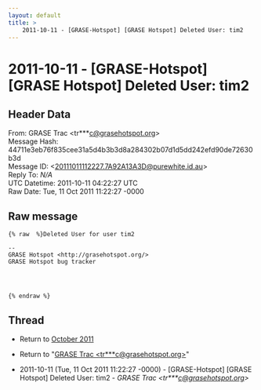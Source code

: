 ```yaml
---
layout: default
title: >
    2011-10-11 - [GRASE-Hotspot] [GRASE Hotspot] Deleted User: tim2
---
```


# 2011-10-11 - [GRASE-Hotspot] [GRASE Hotspot] Deleted User: tim2

## Header Data

From: GRASE Trac \<tr***c@grasehotspot.org\><br>
Message Hash: 44711e3eb76f835cee31a5d4b3b3d8a284302b07d1d5dd242efd90de72630b3d<br>
Message ID: \<20111011112227.7A92A13A3D@purewhite.id.au\><br>
Reply To: _N/A_<br>
UTC Datetime: 2011-10-11 04:22:27 UTC<br>
Raw Date: Tue, 11 Oct 2011 11:22:27 -0000<br>

## Raw message

```
{% raw  %}Deleted User for user tim2

--
GRASE Hotspot <http://grasehotspot.org/>
GRASE Hotspot bug tracker




{% endraw %}
```

## Thread

+ Return to [October 2011](/archive/2011/10)

+ Return to "[GRASE Trac <tr***c<span>@</span>grasehotspot.org>](/authors/tr___c_at_grasehotspot_org)"

+ 2011-10-11 (Tue, 11 Oct 2011 11:22:27 -0000) - [GRASE-Hotspot] [GRASE Hotspot] Deleted User: tim2 - _GRASE Trac \<tr***c@grasehotspot.org\>_

